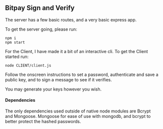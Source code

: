 ## Bitpay Sign and Verify
The server has a few basic routes, and a very basic express app. 

To get the server going, please run:
```
npm i
npm start
```

For the Client, I have made it a bit of an interactive cli. To get the Client started run:
```
node CLIENT/client.js
```

Follow the onscreen instructions to set a password, authenticate and save a public key, and to sign a message to see if it verifies.

You may generate your keys however you wish.

#### Dependencies
The only dependencies used outside of native node modules are Bcrypt and Mongoose. Mongoose for ease of use with mongodb, 
and bcrypt to better protect the hashed passwords.
